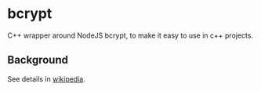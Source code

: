 # bcrypt

C++ wrapper around NodeJS bcrypt, to make it easy to use in c++ projects.

## Background

See details in [wikipedia][bcrypt-algo].

[bcrypt-algo]: https://en.wikipedia.org/wiki/Bcrypt
